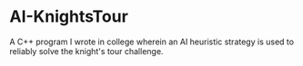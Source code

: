 # AI-KnightsTour
A C++ program I wrote in college wherein an AI heuristic strategy is used to reliably solve the knight's tour challenge.
